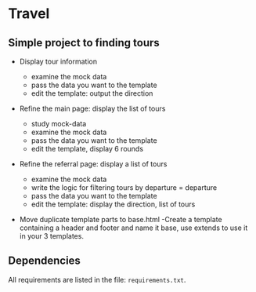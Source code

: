 # Travel

## Simple project to finding tours

- Display tour information
    - examine the mock data
    - pass the data you want to the template
    - edit the template: output the direction
    
- Refine the main page: display the list of tours
    - study mock-data
    - examine the mock data
    - pass the data you want to the template
    - edit the template, display 6 rounds
    
- Refine the referral page: display a list of tours
    - examine the mock data
    - write the logic for filtering tours by departure = departure
    - pass the data you want to the template
    - edit the template: display the direction, list of tours
    
-  Move duplicate template parts to base.html
    -Create a template containing a header and footer and name it base, use extends to use it in your 3 templates.
    



## Dependencies

All requirements are listed in the file: `requirements.txt`.
